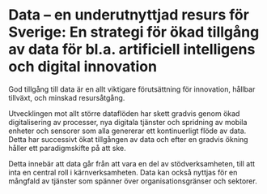 # Data – en underutnyttjad resurs för Sverige: En strategi för ökad tillgång av data för bl.a. artificiell intelligens och digital innovation

God tillgång till data är en allt viktigare förutsättning för innovation, hållbar tillväxt, och minskad resursåtgång.


Utvecklingen mot allt större dataflöden har skett gradvis
genom ökad digitalisering av processer, nya digitala tjänster och spridning av mobila enheter och sensorer som alla genererar ett kontinuerligt flöde av data. Detta har successivt ökat tillgången av data och efter en gradvis ökning håller ett paradigmskifte på att ske.

Detta innebär att data går från att vara en del av stödverksamheten, till att inta en central roll i kärnverksamheten. Data kan också nyttjas för en mångfald av tjänster som spänner över organisationsgränser och sektorer.

